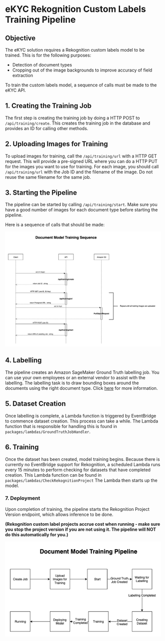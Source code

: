 # eKYC Rekognition Custom Labels Training Pipeline

## Objective

The eKYC solution requires a Rekognition custom labels model to be trained. This is for the following purposes:

- Detection of document types
- Cropping out of the image backgrounds to improve accuracy of field extraction

To train the custom labels model, a sequence of calls must be made to the eKYC API.

## 1. Creating the Training Job

The first step is creating the training job by doing a HTTP POST to `/api/training/create`. This creates the training job in the database and provides an ID for calling other methods.

## 2. Uploading Images for Training

To upload images for training, call the `/api/training/url` with a HTTP GET request. This will provide a pre-signed URL where you can do a HTTP PUT for the images you want to use for training. For each image, you should call `/api/training/url` with the Job ID and the filename of the image. Do not reuse the same filename for the same job. 

## 3. Starting the Pipeline

The pipeline can be started by calling `/api/training/start`. Make sure you have a good number of images for each document type before starting the pipeline.

Here is a sequence of calls that should be made:

![Pipeline Sequence](eKYC-Sequence-Training.png "Pipeline Sequence")

## 4. Labelling

The pipeline creates an Amazon SageMaker Ground Truth labelling job. You can use your own employees or an external vendor to assist with the labelling. The labelling task is to draw bounding boxes around the documents using the right document type. Click [here](https://docs.aws.amazon.com/sagemaker/latest/dg/sms-bounding-box.html) for more information.

## 5. Dataset Creation

Once labelling is complete, a Lambda function is triggered by EventBridge to commence dataset creation. This process can take a while. The Lambda function that is responsible for handling this is found in `packages/lambdas/GroundTruthJobHandler`.

## 6. Training

Once the dataset has been created, model training begins. Because there is currently no EventBridge support for Rekognition, a scheduled Lambda runs every 15 minutes to perform checking for datasets that have completed creation. This Lambda function can be found in `packages/lambdas/CheckRekognitionProject` The Lambda then starts up the model.

### 7. Deployment

Upon completion of training, the pipeline starts the Rekognition Project Version endpoint, which allows inference to be done.

**(Rekognition custom label projects accrue cost when running - make sure you stop the project version if you are not using it. The pipeline will NOT do this automatically for you.)**

![Pipeline Steps](eKYC-Sequence-TrainingSteps.png)
